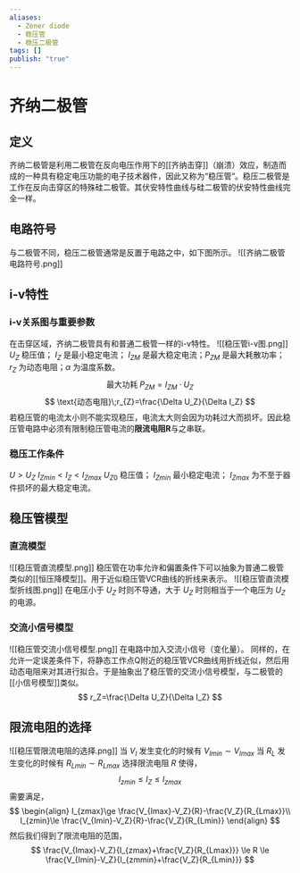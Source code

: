 ```yaml
---
aliases:
  - Zener diode
  - 稳压管
  - 稳压二极管
tags: []
publish: "true"
---
```


# 齐纳二极管
## 定义
齐纳二极管是利用二极管在反向电压作用下的[[齐纳击穿]]（崩溃）效应，制造而成的一种具有稳定电压功能的电子技术器件，因此又称为“稳压管”。稳压二极管是工作在反向击穿区的特殊硅二极管。其伏安特性曲线与硅二极管的伏安特性曲线完全一样。

## 电路符号
与二极管不同，稳压二极管通常是反置于电路之中，如下图所示。
![[齐纳二极管电路符号.png]]

## i-v特性
### i-v关系图与重要参数
在击穿区域，齐纳二极管具有和普通二极管一样的i-v特性。
![[稳压管i-v图.png]]
$U_{Z}$ 稳压值； $I_{Z}$ 是最小稳定电流； $I_{ZM}$ 是最大稳定电流；$P_{ZM}$ 是最大耗散功率；$r_Z$ 为动态电阻；$\alpha$ 为温度系数。
$$
\text{最大功耗}\;P_{ZM}=I_{ZM}\cdot U_Z
$$
$$
\text{动态电阻}\;r_{Z}=\frac{\Delta U_Z}{\Delta I_Z}
$$
若稳压管的电流太小则不能实现稳压，电流太大则会因为功耗过大而损坏。因此稳压管电路中必须有限制稳压管电流的**限流电阻R**与之串联。

### 稳压工作条件
$U>U_{Z}$
$I_{Zmin}<I_Z<I_{Zmax}$
$U_{Z0}$ 稳压值； $I_{Zmin}$ 最小稳定电流； $I_{Zmax}$ 为不至于器件损坏的最大稳定电流。

## 稳压管模型
### 直流模型
![[稳压管直流模型.png]]
稳压管在功率允许和偏置条件下可以抽象为普通二极管类似的[[恒压降模型]]。用于近似稳压管VCR曲线的折线来表示。
![[稳压管直流模型折线图.png]]
在电压小于 $U_Z$ 时则不导通，大于 $U_Z$ 时则相当于一个电压为 $U_Z$ 的电源。

### 交流小信号模型
![[稳压管交流小信号模型.png]]
在电路中加入交流小信号（变化量）。
同样的，在允许一定误差条件下，将静态工作点Q附近的稳压管VCR曲线用折线近似，然后用动态电阻来对其进行拟合。于是抽象出了稳压管的交流小信号模型，与二极管的[[小信号模型]]类似。
$$
r_Z=\frac{\Delta U_Z}{\Delta I_Z}
$$

## 限流电阻的选择
![[稳压管限流电阻的选择.png]]
当 $V_I$ 发生变化的时候有 $V_{Imin}\sim V_{Imax}$ 
当 $R_L$ 发生变化的时候有 $R_{Lmin}\sim R_{Lmax}$
选择限流电阻 $R$ 使得，
$$
I_{zmin}\le I_Z \le I_{zmax}
$$
需要满足，
$$
\begin{align}
	I_{zmax}\ge \frac{V_{Imax}-V_Z}{R}-\frac{V_Z}{R_{Lmax}}\\
	I_{zmin}\le \frac{V_{Imin}-V_Z}{R}-\frac{V_Z}{R_{Lmin}}
\end{align}
$$
然后我们得到了限流电阻的范围，
$$
\frac{V_{Imax}-V_Z}{I_{zmax}+\frac{V_Z}{R_{Lmax}}} 
\le R \le
\frac{V_{Imin}-V_Z}{I_{zmmin}+\frac{V_Z}{R_{Lmin}}} 
$$
